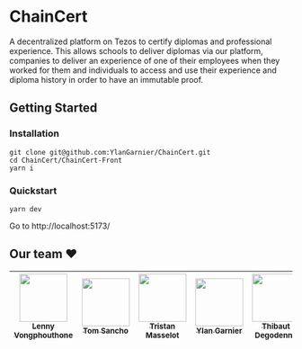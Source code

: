 # ChainCert

A decentralized platform on Tezos to certify diplomas and professional experience. This allows schools to deliver diplomas via our platform, companies to deliver an experience of one of their employees when they worked for them and individuals to access and use their experience and diploma history in order to have an immutable proof.

## Getting Started

### Installation
```
git clone git@github.com:YlanGarnier/ChainCert.git
cd ChainCert/ChainCert-Front
yarn i
```

### Quickstart
```
yarn dev
```
Go to http://localhost:5173/

## Our team :heart:

| [<img src="https://github.com/lennyvong.png?size=85" width=85><br><sub>Lenny Vongphouthone</sub>](https://github.com/lennyvong) | [<img src="https://github.com/Nestyles.png?size=85" width=85><br><sub>Tom Sancho</sub>](https://github.com/Nestyles) | [<img src="https://github.com/TristanMasselot.png?size=85" width=85><br><sub>Tristan Masselot</sub>](https://github.com/TristanMasselot) | [<img src="https://github.com/YlanGarnier.png?size=85" width=85><br><sub>Ylan Garnier</sub>](https://github.com/YlanGarnier) | [<img src="https://github.com/Tipbs.png?size=85" width=85><br><sub>Thibaut Degodenne</sub>](https://github.com/Tipbs)
| :---: | :---: | :---: | :---: | :---:

